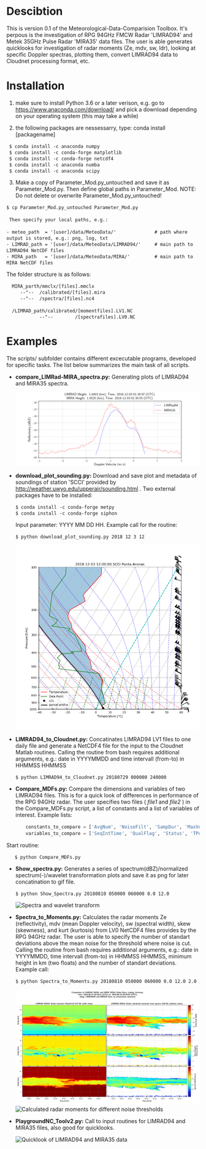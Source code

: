 # Descibtion

This is version 0.1 of the Meteorological-Data-Comparision Toolbox. It's perpous is the investigation of RPG 94GHz FMCW Radar 'LIMRAD94' and Metek 35GHz Pulse Radar 'MIRA35' data files. The user is able generates quicklooks for investigation of radar moments (Ze, mdv, sw, ldr), looking at specific Doppler spectras, plotting them, convert LIMRAD94 data to Cloudnet processing format, etc.


# Installation

  1.  make sure to install Python 3.6 or a later verison, e.g. go to https://www.anaconda.com/download/ and pick a download depending on your operating system (this may take a while)
      
  
  2.  the following packages are nessessarry, type: conda install [packagename]
     
     $ conda install -c anaconda numpy
     $ conda install -c conda-forge matplotlib
     $ conda install -c conda-forge netcdf4
     $ conda install -c anaconda numba 
     $ conda install -c anaconda scipy 
        
  3. Make a copy of Parameter_Mod.py_untouched and save it as Parameter_Mod.py. 
     Then define global paths in Parameter_Mod. NOTE: Do not delete or overwrite Parameter_Mod.py_untouched!
     
    $ cp Parameter_Mod.py_untouched Parameter_Mod.py
    
     Then specify your local paths, e.g.:
     
    - meteo_path  = '[user]/data/MeteoData/'              # path where output is stored, e.g.: png, log, txt
    - LIMRAD_path = '[user]/data/MeteoData/LIMRAD94/'     # main path to LIMRAD94 NetCDF files
    - MIRA_path   = '[user]/data/MeteoData/MIRA/'         # main path to MIRA NetCDF files
   
   The folder structure is as follows:
    
      MIRA_parth/mmclx/[files].mmclx
         --"--  /calibrated/[files].mira
         --"--  /spectra/[files].nc4
                 
      /LIMRAD_path/calibrated/[momentfiles].LV1.NC   
                --"--        /[spectrafiles].LV0.NC           
          
  

# Examples

The scripts/ subfolder contains different excecutable programs, developed for specific tasks. The list below summarizes the main task of all scripts.
 
 - **compare_LIMRad-MIRA_spectra.py:** Generating plots of LIMRAD94 and MIRA35 spectra.
 
    ![Spectra of LIMRAD94 (blue) and MIRA35 (red)](PNG/20181203_01:30:57_1.64028LIMRad_MIRA_spectra_.png)
   
 - **download_plot_sounding.py:** Download and save plot and metadata of soundings of station 'SCCI' provided by http://weather.uwyo.edu/upperair/sounding.html . Two external packages have to be installed:
       
       $ conda install -c conda-forge metpy
       $ conda install -c conda-forge siphon
 
   Input parameter: YYYY MM DD HH. Example call for the routine: 
 
       $ python download_plot_sounding.py 2018 12 3 12
    ![Sounding from 2018 Dez. 3 at 12 (UTC)](PNG/20181203_12_SCCI_sounding.png)
    
 - **LIMRAD94_to_Cloudnet.py:** Concatinates LIMRAD94 LV1 files to one daily file and generate a NetCDF4 file for the input to the Cloudnet Matlab routines. Calling the routine from bash requires additional arguments, e.g.: date in YYYYMMDD and time intervall (from-to) in HHMMSS HHMMSS
      
       $ python LIMRAD94_to_Cloudnet.py 20180729 000000 240000
 
 - **Compare_MDFs.py:** Compare the dimensions and variables of two LIMRAD94 files. This is for a quick look of differences in performance of the RPG 94GHz radar. The user specifies two files ( *file1* and *file2* ) in the Compare_MDFs.py script, a list of constants and a list of variables of interest. Example lists:
 
```python
       constants_to_compare = ['AvgNum', 'NoiseFilt', 'SampDur', 'MaxVel', 'DoppRes']
       variables_to_compare = ['SeqIntTime', 'QualFlag', 'Status', 'TPow']
```
  Start routine:
 
       $ python Compare_MDFs.py
 
 - **Show_spectra.py:** Generates a series of spectrum(dBZ)/normalized spectrum(-)/wavelet transformation plots and save it as png for later concatination to gif file.  
 
       $ python Show_Spectra.py 20180810 050000 060000 0.0 12.0
 
    ![Spectra and wavelet transform](PNG/180810_05:20:16-05:29:57_6.49963_spectra_001.gif)
 
 - **Spectra_to_Moments.py:** Calculates the radar moments Ze (reflectivity), mdv (mean Doppler velocity), sw (spectral width), skew (skewness), and kurt (kurtosis) from LV0 NetCDF4 files provides by the RPG 94GHz radar. The user is able to specify the number of standart deviations above the mean noise for the threshold where noise is cut. Calling the routine from bash requires additional arguments, e.g.: date in YYYYMMDD, time intervall (from-to) in HHMMSS HHMMSS, minimum height in km (two floats) and the number of standart deviations. Example call:
 
       $ python Spectra_to_Moments.py 20180810 050000 060000 0.0 12.0 2.0

    ![Noisy LV1 files and calculated moments from LV0 files](PNG/20180810_NoiseFac0_Lv1_Lv0moments__nstddiv_06.png)
    ![Calculated radar moments for different noise thresholds](PNG/Ze_stddiv.gif)

 - **PlaygroundNC_Toolv2.py:** Call to input routines for LIMRAD94 and MIRA35 files, also good for quicklooks.
 
    ![Quicklook of LIMRAD94 and MIRA35 data](PNG/180729_profiles_timeseries.png)
